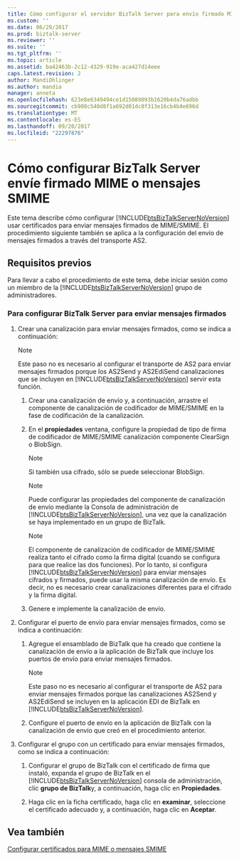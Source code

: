 ```yaml
---
title: Cómo configurar el servidor BizTalk Server para envío firmado MIME o mensajes SMIME | Documentos de Microsoft
ms.custom: ''
ms.date: 06/29/2017
ms.prod: biztalk-server
ms.reviewer: ''
ms.suite: ''
ms.tgt_pltfrm: ''
ms.topic: article
ms.assetid: ba42463b-2c12-4329-919e-aca427d14eee
caps.latest.revision: 2
author: MandiOhlinger
ms.author: mandia
manager: anneta
ms.openlocfilehash: 623e8e6349494ce1d15089093b1620b4da76adbb
ms.sourcegitcommit: cb908c540d8f1a692d01dc8f313e16cb4b4e696d
ms.translationtype: MT
ms.contentlocale: es-ES
ms.lasthandoff: 09/20/2017
ms.locfileid: "22297876"
---
```

# <a name="how-to-configure-biztalk-server-to-send-signed-mime-or-smime-messages"></a>Cómo configurar BizTalk Server envíe firmado MIME o mensajes SMIME
Este tema describe cómo configurar [!INCLUDE[btsBizTalkServerNoVersion](../includes/btsbiztalkservernoversion-md.md)] usar certificados para enviar mensajes firmados de MIME/SMIME. El procedimiento siguiente también se aplica a la configuración del envío de mensajes firmados a través del transporte AS2.  
  
## <a name="prerequisites"></a>Requisitos previos  
 Para llevar a cabo el procedimiento de este tema, debe iniciar sesión como un miembro de la [!INCLUDE[btsBizTalkServerNoVersion](../includes/btsbiztalkservernoversion-md.md)] grupo de administradores.  
  
### <a name="to-configure-biztalk-server-to-send-signed-messages"></a>Para configurar BizTalk Server para enviar mensajes firmados  
  
1.  Crear una canalización para enviar mensajes firmados, como se indica a continuación:  
  
    > [!NOTE]
    >  Este paso no es necesario al configurar el transporte de AS2 para enviar mensajes firmados porque los AS2Send y AS2EdiSend canalizaciones que se incluyen en [!INCLUDE[btsBizTalkServerNoVersion](../includes/btsbiztalkservernoversion-md.md)] servir esta función.  
  
    1.  Crear una canalización de envío y, a continuación, arrastre el componente de canalización de codificador de MIME/SMIME en la fase de codificación de la canalización.  
  
    2.  En el **propiedades** ventana, configure la propiedad de tipo de firma de codificador de MIME/SMIME canalización componente ClearSign o BlobSign.  
  
        > [!NOTE]
        >  Si también usa cifrado, sólo se puede seleccionar BlobSign.  
  
        > [!NOTE]
        >  Puede configurar las propiedades del componente de canalización de envío mediante la Consola de administración de [!INCLUDE[btsBizTalkServerNoVersion](../includes/btsbiztalkservernoversion-md.md)], una vez que la canalización se haya implementado en un grupo de BizTalk.  
  
        > [!NOTE]
        >  El componente de canalización de codificador de MIME/SMIME realiza tanto el cifrado como la firma digital (cuando se configura para que realice las dos funciones). Por lo tanto, si configura [!INCLUDE[btsBizTalkServerNoVersion](../includes/btsbiztalkservernoversion-md.md)] para enviar mensajes cifrados y firmados, puede usar la misma canalización de envío. Es decir, no es necesario crear canalizaciones diferentes para el cifrado y la firma digital.  
  
    3.  Genere e implemente la canalización de envío.  
  
2.  Configurar el puerto de envío para enviar mensajes firmados, como se indica a continuación:  
  
    1.  Agregue el ensamblado de BizTalk que ha creado que contiene la canalización de envío a la aplicación de BizTalk que incluye los puertos de envío para enviar mensajes firmados.  
  
        > [!NOTE]
        >  Este paso no es necesario al configurar el transporte de AS2 para enviar mensajes firmados porque las canalizaciones AS2Send y AS2EdiSend se incluyen en la aplicación EDI de BizTalk en [!INCLUDE[btsBizTalkServerNoVersion](../includes/btsbiztalkservernoversion-md.md)].  
  
    2.  Configure el puerto de envío en la aplicación de BizTalk con la canalización de envío que creó en el procedimiento anterior.  
  
3.  Configurar el grupo con un certificado para enviar mensajes firmados, como se indica a continuación:  
  
    1.  Configurar el grupo de BizTalk con el certificado de firma que instaló, expanda el grupo de BizTalk en el [!INCLUDE[btsBizTalkServerNoVersion](../includes/btsbiztalkservernoversion-md.md)] consola de administración, clic **grupo de BizTalk**y, a continuación, haga clic en  **Propiedades**.  
  
    2.  Haga clic en la ficha certificado, haga clic en **examinar**, seleccione el certificado adecuado y, a continuación, haga clic en **Aceptar**.  
  
## <a name="see-also"></a>Vea también  
 [Configurar certificados para MIME o mensajes SMIME](../technical-guides/configuring-certificates-for-mime-or-smime-messages.md)